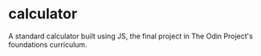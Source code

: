 # calculator
A standard calculator built using JS, the final project in The Odin Project's foundations curriculum. 
